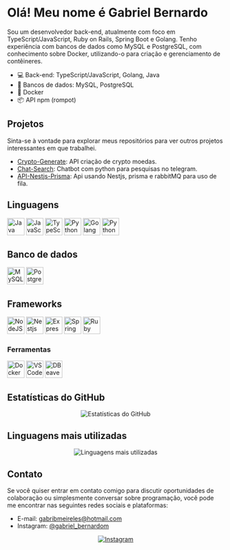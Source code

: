 # Olá! Meu nome é Gabriel Bernardo

Sou um desenvolvedor back-end, atualmente com foco em TypeScript/JavaScript, Ruby on Rails, Spring Boot e Golang. Tenho experiência com bancos de dados como MySQL e PostgreSQL, com conhecimento sobre Docker, utilizando-o para criação e gerenciamento de contêineres.

- :computer: Back-end: TypeScript/JavaScript, Golang, Java
- :floppy_disk: Bancos de dados: MySQL, PostgreSQL
- :whale: Docker
- :package: API npm (rompot)

## Projetos

Sinta-se à vontade para explorar meus repositórios para ver outros projetos interessantes em que trabalhei.

- [Crypto-Generate](https://github.com/Gabrielbm2/crypto-coin-generator): API criação de crypto moedas.
- [Chat-Search](https://github.com/Gabrielbm2/Chatbot-search-api): Chatbot com python para pesquisas no telegram.
- [API-Nestjs-Prisma](https://github.com/Gabrielbm2/Api-nestjs): Api usando Nestjs, prisma e rabbitMQ para uso de fila.

<h2>Linguagens</h2>
<p>
<img src="https://cdn.jsdelivr.net/gh/devicons/devicon/icons/java/java-original.svg" title="Java" width="40" height="40"/>
<img src="https://cdn.jsdelivr.net/gh/devicons/devicon/icons/javascript/javascript-original.svg" title="JavaScript" width="40" height="40"/>
<img src="https://cdn.jsdelivr.net/gh/devicons/devicon/icons/typescript/typescript-original.svg" title="TypeScript" width="40" height="40"/>
<img src="https://cdn.jsdelivr.net/gh/devicons/devicon/icons/python/python-original.svg" title="Python" width="40" height="40"/>
<img src="https://cdn.jsdelivr.net/gh/devicons/devicon/icons/go/go-original.svg" title="Golang" width="40" height="40"/>
<img src="https://cdn.jsdelivr.net/gh/devicons/devicon/icons/ruby/ruby-original.svg" title="Python" width="40" height="40"/>
</p>

<h2>Banco de dados</h2>
<p>
<img src="https://cdn.jsdelivr.net/gh/devicons/devicon/icons/mysql/mysql-original.svg" title="MySQL" width="40" height="40" />
<img src="https://cdn.jsdelivr.net/gh/devicons/devicon/icons/postgresql/postgresql-original.svg" title="PostgreSQL" width="40" height="40" />
</p>

<h2>Frameworks</h2>
<p>
<img src="https://cdn.jsdelivr.net/gh/devicons/devicon/icons/nodejs/nodejs-original.svg" title="NodeJS" width="40" height="40"/>
<img src="https://cdn.jsdelivr.net/gh/devicons/devicon/icons/nestjs/nestjs-original.svg" title="Nestjs" width="40" height="40"/>
<img src="https://cdn.jsdelivr.net/gh/devicons/devicon/icons/express/express-original.svg" title="Express" width="40" height="40"/>
<img src="https://cdn.jsdelivr.net/gh/devicons/devicon/icons/spring/spring-original.svg" title="Spring Boot" width="40" height="40"/>
<img src="https://cdn.jsdelivr.net/gh/devicons/devicon/icons/rails/rails-original-wordmark.svg" title="Ruby on Rails" width="40" height="40"/>
</p>

<h3>Ferramentas</h3>
<p>
<img src="https://cdn.jsdelivr.net/gh/devicons/devicon/icons/docker/docker-original.svg" title="Docker" width="40" height="40"/>
<img src="https://cdn.jsdelivr.net/gh/devicons/devicon/icons/vscode/vscode-original.svg" title="VS Code" width="40" height="40"/>
<img src="https://cdn.jsdelivr.net/gh/devicons/devicon/icons/dbeaver/dbeaver-original.svg" title="DBeaver" width="40" height="40"/>

## Estatísticas do GitHub

<div align="center">
  <img src="https://github-readme-stats.vercel.app/api?username=Gabrielbm2&show_icons=true&count_private=true&hide=issues&theme=radical" alt="Estatísticas do GitHub">
</div>

## Linguagens mais utilizadas

<div align="center">
  <img src="https://github-readme-stats.vercel.app/api/top-langs/?username=Gabrielbm2&layout=compact&theme=radical" alt="Linguagens mais utilizadas">
</div>

## Contato

Se você quiser entrar em contato comigo para discutir oportunidades de colaboração ou simplesmente conversar sobre programação, você pode me encontrar nas seguintes redes sociais e plataformas:

- E-mail: gabribmeireles@hotmail.com
- Instagram: [@gabriel_bernardom](https://www.instagram.com/gabriel_bernardom/)

<div align="center">
   <a href="https://www.instagram.com/gabriel_bernardom">
    <img src="https://img.shields.io/badge/Instagram-Perfil-%231DA1F2?style=for-the-badge&logo=instagram" alt="Instagram">
  </a>
</div>
